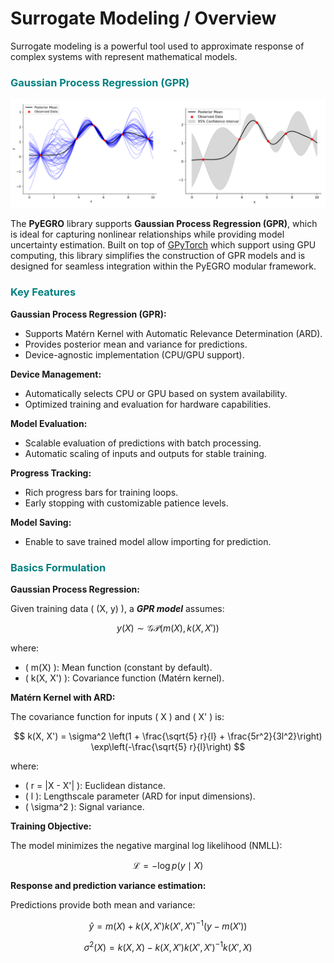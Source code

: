 # Surrogate Modeling / Overview

Surrogate modeling is a powerful tool used to approximate response of complex systems with represent mathematical models.

### **<span style='color: teal;'>Gaussian Process Regression (GPR)</span>**

![alt text](gprmodel.png)

The **PyEGRO** library supports **Gaussian Process Regression (GPR)**, which is ideal for capturing nonlinear relationships while providing model uncertainty estimation. Built on top of [GPyTorch](https://gpytorch.ai/) which support using GPU computing, this library simplifies the construction of GPR models and is designed for seamless integration within the PyEGRO modular framework.


### **<span style=color:teal;>Key Features</span>**

**Gaussian Process Regression (GPR):**

   - Supports Matérn Kernel with Automatic Relevance Determination (ARD).
   - Provides posterior mean and variance for predictions.
   - Device-agnostic implementation (CPU/GPU support).

**Device Management:**

   - Automatically selects CPU or GPU based on system availability.
   - Optimized training and evaluation for hardware capabilities.

**Model Evaluation:**

   - Scalable evaluation of predictions with batch processing.
   - Automatic scaling of inputs and outputs for stable training.

**Progress Tracking:**

   - Rich progress bars for training loops.
   - Early stopping with customizable patience levels.

**Model Saving:**

   - Enable to save trained model allow importing for prediction.


### **<span style=color:teal;>Basics Formulation</span>**

**Gaussian Process Regression:**

   Given training data \( (X, y) \), a ***GPR model*** assumes:

$$ y(X) \sim \mathcal{GP}(m(X), k(X, X')) $$

where:
- \( m(X) \): Mean function (constant by default).
- \( k(X, X') \): Covariance function (Matérn kernel).

**Matérn Kernel with ARD:**

   The covariance function for inputs \( X \) and \( X' \) is:

$$ k(X, X') = \sigma^2 \left(1 + \frac{\sqrt{5} r}{l} + \frac{5r^2}{3l^2}\right) \exp\left(-\frac{\sqrt{5} r}{l}\right) $$

where:
- \( r = \|X - X'\| \): Euclidean distance.
- \( l \): Lengthscale parameter (ARD for input dimensions).
- \( \sigma^2 \): Signal variance.

**Training Objective:**

   The model minimizes the negative marginal log likelihood (NMLL):

$$ \mathcal{L} = -\log p(y \mid X) $$

**Response and prediction variance estimation:**

   Predictions provide both mean and variance:

$$ \hat{y} = m(X) + k(X, X')k(X', X')^{-1}(y - m(X')) $$

$$ \sigma^2(X) = k(X, X) - k(X, X')k(X', X')^{-1}k(X', X) $$

